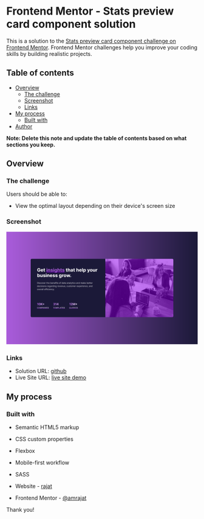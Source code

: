 # Frontend Mentor - Stats preview card component solution

This is a solution to the [Stats preview card component challenge on Frontend Mentor](https://www.frontendmentor.io/challenges/stats-preview-card-component-8JqbgoU62). Frontend Mentor challenges help you improve your coding skills by building realistic projects.

## Table of contents

- [Overview](#overview)
  - [The challenge](#the-challenge)
  - [Screenshot](#screenshot)
  - [Links](#links)
- [My process](#my-process)
  - [Built with](#built-with)
- [Author](#author)

**Note: Delete this note and update the table of contents based on what sections you keep.**

## Overview

### The challenge

Users should be able to:

- View the optimal layout depending on their device's screen size

### Screenshot

![](./screenshot.png)

### Links

- Solution URL: [github](https://github.com/amrajat/stats-preview-card-component)
- Live Site URL: [live site demo](https://amrajat.github.io/stats-preview-card-component)

## My process

### Built with

- Semantic HTML5 markup
- CSS custom properties
- Flexbox
- Mobile-first workflow
- SASS

- Website - [rajat](https://www.github.com/amrajat)
- Frontend Mentor - [@amrajat](https://www.frontendmentor.io/profile/amrajat)

Thank you!
